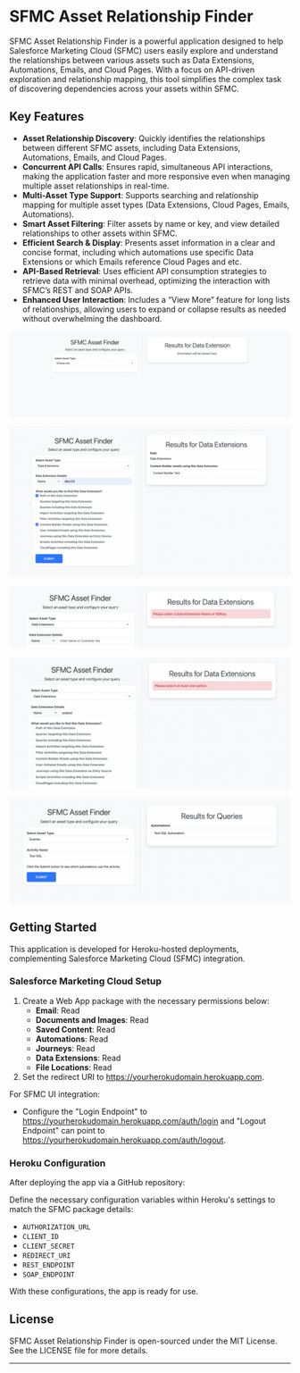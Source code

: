 # SFMC Asset Relationship Finder

SFMC Asset Relationship Finder is a powerful application designed to help Salesforce Marketing Cloud (SFMC) users easily explore and understand the relationships between various assets such as Data Extensions, Automations, Emails, and Cloud Pages. With a focus on API-driven exploration and relationship mapping, this tool simplifies the complex task of discovering dependencies across your assets within SFMC.

## Key Features

- **Asset Relationship Discovery**: Quickly identifies the relationships between different SFMC assets, including Data Extensions, Automations, Emails, and Cloud Pages.
- **Concurrent API Calls**: Ensures rapid, simultaneous API interactions, making the application faster and more responsive even when managing multiple asset relationships in real-time.
- **Multi-Asset Type Support**: Supports searching and relationship mapping for multiple asset types (Data Extensions, Cloud Pages, Emails, Automations).
- **Smart Asset Filtering**: Filter assets by name or key, and view detailed relationships to other assets within SFMC.
- **Efficient Search & Display**: Presents asset information in a clear and concise format, including which automations use specific Data Extensions or which Emails reference Cloud Pages and etc.
- **API-Based Retrieval**: Uses efficient API consumption strategies to retrieve data with minimal overhead, optimizing the interaction with SFMC’s REST and SOAP APIs.
- **Enhanced User Interaction**: Includes a “View More” feature for long lists of relationships, allowing users to expand or collapse results as needed without overwhelming the dashboard.

![Screenshot](/screenshots/2.png)

![Screenshot](/screenshots/3.png)

![Screenshot](/screenshots/4.png)

![Screenshot](/screenshots/5.png)

![Screenshot](/screenshots/8.png)

## Getting Started

This application is developed for Heroku-hosted deployments, complementing Salesforce Marketing Cloud (SFMC) integration.

### Salesforce Marketing Cloud Setup

1. Create a Web App package with the necessary permissions below:
   - **Email**: Read
   - **Documents and Images**: Read
   - **Saved Content**: Read
   - **Automations**: Read
   - **Journeys**: Read
   - **Data Extensions**: Read
   - **File Locations**: Read
2. Set the redirect URI to https://yourherokudomain.herokuapp.com.

For SFMC UI integration:

- Configure the "Login Endpoint" to https://yourherokudomain.herokuapp.com/auth/login and "Logout Endpoint" can point to https://yourherokudomain.herokuapp.com/auth/logout.

### Heroku Configuration

After deploying the app via a GitHub repository:

Define the necessary configuration variables within Heroku's settings to match the SFMC package details:
  - `AUTHORIZATION_URL`
  - `CLIENT_ID`
  - `CLIENT_SECRET`
  - `REDIRECT_URI`
  - `REST_ENDPOINT`
  - `SOAP_ENDPOINT`

With these configurations, the app is ready for use.

## License

SFMC Asset Relationship Finder is open-sourced under the MIT License. See the LICENSE file for more details.

---
